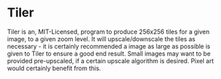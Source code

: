 Tiler
=====

Tiler is an, MIT-Licensed, program to produce 256x256 tiles for a given image, to a given
zoom level. It will upscale/downscale the tiles as necessary - it is certainly recommended
a image as large as possible is given to Tiler to ensure a good end result. Small images
may want to be provided pre-upscaled, if a certain upscale algorithm is desired. Pixel art
would certainly benefit from this.
